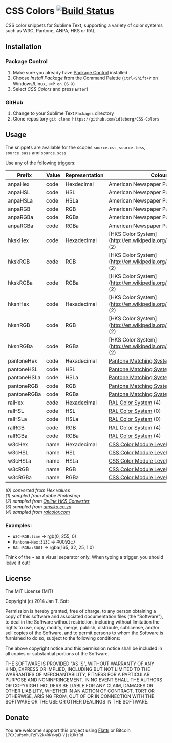 # CSS Colors [![Build Status](https://secure.travis-ci.org/idleberg/CSS-Colors.png)](http://travis-ci.org/idleberg/CSS-Colors)

CSS color snippets for Sublime Text, supporting a variety of color systems such as W3C, Pantone, ANPA, HKS or RAL

## Installation

### Package Control

1. Make sure you already have [Package Control](http://wbond.net/sublime_packages/package_control/) installed
2. Choose *Install Package* from the Command Palette (`Ctrl+Shift+P` on Windows/Linux, `⇧⌘P on OS X`)
3. Select *CSS Colors* and press `Enter`}

### GitHub

1. Change to your Sublime Text `Packages` directory
2. Clone repository `git clone https://github.com/idleberg/CSS-Colors`

## Usage

The snippets are available for the scopes `source.css`, `source.less`, `source.sass` and `source.scss`

Use any of the following triggers:

Prefix       | Value | Representation | Colour System
-------------|-------|----------------|--------------
anpaHex      | code  | Hexdecimal     | American Newspaper Publishers Association (1)
anpaHSL      | code  | HSL            | American Newspaper Publishers Association (0)
anpaHSLa     | code  | HSLa           | American Newspaper Publishers Association (0)
anpaRGB      | code  | RGB            | American Newspaper Publishers Association (0)
anpaRGBa     | code  | RGBa           | American Newspaper Publishers Association (0)
anpaRGBa     | code  | RGBa           | American Newspaper Publishers Association (0)
hkskHex      | code  | Hexadecimal    | [HKS Color System](http://en.wikipedia.org/wiki/HKS_(colour_system) (2)
hkskRGB      | code  | RGB            | [HKS Color System](http://en.wikipedia.org/wiki/HKS_(colour_system) (2)
hkskRGBa     | code  | RGBa           | [HKS Color System](http://en.wikipedia.org/wiki/HKS_(colour_system) (2)
hksnHex      | code  | Hexadecimal    | [HKS Color System](http://en.wikipedia.org/wiki/HKS_(colour_system) (2)
hksnRGB      | code  | RGB            | [HKS Color System](http://en.wikipedia.org/wiki/HKS_(colour_system) (2)
hksnRGBa     | code  | RGBa           | [HKS Color System](http://en.wikipedia.org/wiki/HKS_(colour_system) (2)
pantoneHex   | code  | Hexadecimal    | [Pantone Matching System](https://www.pantone.com) (3)
pantoneHSL   | code  | HSL            | [Pantone Matching System](https://www.pantone.com) (0)
pantoneHSLa  | code  | HSLa           | [Pantone Matching System](https://www.pantone.com) (0)
pantoneRGB   | code  | RGB            | [Pantone Matching System](https://www.pantone.com) (3)
pantoneRGBa  | code  | RGBa           | [Pantone Matching System](https://www.pantone.com) (3)
ralHex       | code  | Hexadecimal    | [RAL Color System](http://en.wikipedia.org/wiki/RAL_colour_standard) (4)
ralHSL       | code  | HSL            | [RAL Color System](http://en.wikipedia.org/wiki/RAL_colour_standard) (0)
ralHSLa      | code  | HSLa           | [RAL Color System](http://en.wikipedia.org/wiki/RAL_colour_standard) (0)
ralRGB       | code  | RGB            | [RAL Color System](http://en.wikipedia.org/wiki/RAL_colour_standard) (4)
ralRGBa      | code  | RGBa           | [RAL Color System](http://en.wikipedia.org/wiki/RAL_colour_standard) (4)
w3cHex       | name  | Hexadecimal    | [CSS Color Module Level 3](http://www.w3.org/TR/css3-color)
w3cHSL       | name  | HSL            | [CSS Color Module Level 3](http://www.w3.org/TR/css3-color)
w3cHSLa      | name  | HSLa           | [CSS Color Module Level 3](http://www.w3.org/TR/css3-color)
w3cRGB       | name  | RGB            | [CSS Color Module Level 3](http://www.w3.org/TR/css3-color)
w3cRGBa      | name  | RGBa           | [CSS Color Module Level 3](http://www.w3.org/TR/css3-color)

*(0) converted from Hex values*  
*(1) sampled from Adobe Photoshop*  
*(2) sampled from [Online HKS Converter](http://hks2.com/)*  
*(3) sampled from [umsiko.co.za](http://www.umsiko.co.za/links/color.html/)*  
*(4) sampled from [ralcolor.com](http://www.ralcolor.com/)*  

### Examples:

- `W3C→RGB:lime` → rgb(0, 255, 0)
- `Pantone→Hex:313C` → #0092c7
- `RAL→RGBa:3001` → rgba(165, 32, 25, 1.0)

Think of the `→` as a visual separator only. When typing a trigger, you should leave it out!


## License

The MIT License (MIT)

Copyright (c) 2014 Jan T. Sott

Permission is hereby granted, free of charge, to any person obtaining a copy of this software and associated documentation files (the "Software"), to deal in the Software without restriction, including without limitation the rights to use, copy, modify, merge, publish, distribute, sublicense, and/or sell copies of the Software, and to permit persons to whom the Software is furnished to do so, subject to the following conditions:

The above copyright notice and this permission notice shall be included in all copies or substantial portions of the Software.

THE SOFTWARE IS PROVIDED "AS IS", WITHOUT WARRANTY OF ANY KIND, EXPRESS OR IMPLIED, INCLUDING BUT NOT LIMITED TO THE WARRANTIES OF MERCHANTABILITY, FITNESS FOR A PARTICULAR PURPOSE AND NONINFRINGEMENT. IN NO EVENT SHALL THE AUTHORS OR COPYRIGHT HOLDERS BE LIABLE FOR ANY CLAIM, DAMAGES OR OTHER LIABILITY, WHETHER IN AN ACTION OF CONTRACT, TORT OR OTHERWISE, ARISING FROM, OUT OF OR IN CONNECTION WITH THE SOFTWARE OR THE USE OR OTHER DEALINGS IN THE SOFTWARE.

## Donate

You are welcome support this project using [Flattr](https://flattr.com/submit/auto?user_id=idleberg&url=https://github.com/idleberg/CSS-Colors) or Bitcoin `17CXJuPsmhuTzFV2k4RKYwpEHVjskJktRd`